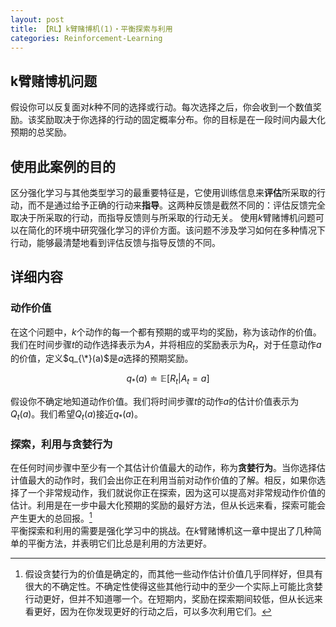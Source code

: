 ```yaml
---
layout: post
title: 【RL】k臂赌博机(1)・平衡探索与利用
categories: Reinforcement-Learning
---
```

## k臂赌博机问题
假设你可以反复面对$k$种不同的选择或行动。每次选择之后，你会收到一个数值奖励。该奖励取决于你选择的行动的固定概率分布。你的目标是在一段时间内最大化预期的总奖励。
## 使用此案例的目的
区分强化学习与其他类型学习的最重要特征是，它使用训练信息来**评估**所采取的行动，而不是通过给予正确的行动来**指导**。这两种反馈是截然不同的：评估反馈完全取决于所采取的行动，而指导反馈则与所采取的行动无关。
使用$k$臂赌博机问题可以在简化的环境中研究强化学习的评价方面。该问题不涉及学习如何在多种情况下行动，能够最清楚地看到评估反馈与指导反馈的不同。
## 详细内容
### 动作价值
在这个问题中，$k$个动作的每一个都有预期的或平均的奖励，称为该动作的价值。我们在时间步骤$t$的动作选择表示为$A$，并将相应的奖励表示为$R_{t}$，对于任意动作$a$的价值，定义$q_{\*}(a)$是$a$选择的预期奖励。

$$q_{*}(a)\doteq\mathbb{E}[R_{t}|A_{t}=a]$$

假设你不确定地知道动作价值。我们将时间步骤$t$的动作$a$的估计价值表示为$Q_{t}(a)$。我们希望$Q_{t}(a)$接近$q_{*}(a)$。
### 探索，利用与贪婪行为
在任何时间步骤中至少有一个其估计价值最大的动作，称为**贪婪行为**。当你选择估计值最大的动作时，我们会出你正在利用当前对动作价值的了解。相反，如果你选择了一个非常规动作，我们就说你正在探索，因为这可以提高对非常规动作价值的估计。利用是在一步中最大化预期的奖励的最好方法，但从长远来看，探索可能会产生更大的总回报。[^1]  
平衡探索和利用的需要是强化学习中的挑战。在$k$臂赌博机这一章中提出了几种简单的平衡方法，并表明它们比总是利用的方法更好。

[^1]: 假设贪婪行为的价值是确定的，而其他一些动作估计价值几乎同样好，但具有很大的不确定性。不确定性使得这些其他行动中的至少一个实际上可能比贪婪行动更好，但并不知道哪一个。在短期内，奖励在探索期间较低，但从长远来看更好，因为在你发现更好的行动之后，可以多次利用它们。
